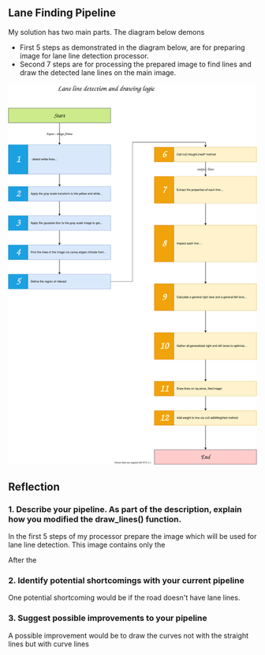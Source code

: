
## Lane Finding Pipeline

My solution has two main parts. The diagram below demons
- First 5 steps as demonstrated in the diagram below, are for preparing image for lane line detection processor.
- Second 7 steps are for processing the prepared image to find lines and draw the detected lane lines on the main image.

![My solution pipeline](./media/CarND-LaneLines-P1.svg)

## Reflection

### 1. Describe your pipeline. As part of the description, explain how you modified the draw_lines() function.

In the first 5 steps of my processor prepare the image which will be used for lane line detection. This image contains only the 

After the 


### 2. Identify potential shortcomings with your current pipeline

One potential shortcoming would be if the road doesn't have lane lines.


### 3. Suggest possible improvements to your pipeline

A possible improvement would be to draw the curves not with the straight lines but with curve lines
